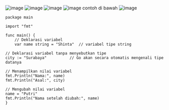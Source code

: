 ![image](https://github.com/user-attachments/assets/1848aaee-c0af-4ea7-963e-92b5ca3bcaff)
![image](https://github.com/user-attachments/assets/bbeb1501-c702-4ada-88b9-cf561d6eb699)
![image](https://github.com/user-attachments/assets/68002a10-2347-4fd0-98ed-49f97bf4a992)
![image](https://github.com/user-attachments/assets/9060b700-30d6-4fd0-8bf1-085c9387e0e6) contoh di bawah
![image](https://github.com/user-attachments/assets/0edfeb25-413d-4125-a5e4-ca26f4db2164)



    package main
    
    import "fmt"
    
    func main() {
        // Deklarasi variabel
        var name string = "Shinta"  // variabel tipe string

    // Deklarasi variabel tanpa menyebutkan tipe
    city := "Surabaya"          // Go akan secara otomatis mengenali tipe datanya

    // Menampilkan nilai variabel
    fmt.Println("Nama:", name)
    fmt.Println("Asal:", city)

    // Mengubah nilai variabel
    name = "Putri"
    fmt.Println("Nama setelah diubah:", name)
    }
